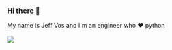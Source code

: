 ### Hi there 👋

My name is Jeff Vos and I'm an engineer who :heart: python 
<br>
<br>
<img src="https://github-readme-stats.vercel.app/api/top-langs/?username=jeffvos&layout=compact&langs_count=6" />
